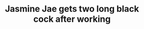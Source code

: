---
layout: post
title: Jasmine Jae gets two long black cock after working
duration: '07:00'
view: 245
rate: 2
video: 'https://flashservice.xvideos.com/embedframe/24252997'
category: 
 - black
 - threesome
tags: 
 - big-black-cock
priority: 0.9
changefreq: daily
---